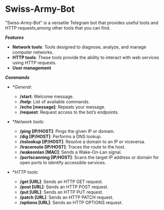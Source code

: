 # Swiss-Army-Bot
"Swiss-Army-Bot" is a versatile Telegram bot that provides useful tools and HTTP requests,among other tools that you can find.

***Features***

- **Network tools**: Tools designed to diagnose, analyze, and manage computer networks.
- **HTTP tools**: These tools provide the ability to interact with web services using HTTP requests.
- **User management** 

***Commands***

   - **General*:
      - **/start**: Welcome message.
      - **/help**: List of available commands.
      - **/echo [message]**: Repeats your message.
      - **/request**: Request access to the bot’s endpoints.
  
   - **Network tools*:

       - **/ping [IP/HOST]**: Pings the given IP or domain.
       - **/dig [IP/HOST]**: Performs a DNS lookup.
       - **/nslookup [IP/HOST]**: Resolve a domain to an IP or viceversa.
       - **/traceroute [IP/HOST]**: Traces the route to the host.
       - **/wakeonlan [MAC]**: Sends a Wake-On-Lan signal.
       - **/portscanning [IP/HOST]**: Scans the target IP address or domain for open ports to identify accessible services.
         
  - **HTTP tools*:
    
       - **/get [URL]**: Sends an HTTP GET request.
       - **/post [URL]**: Sends an HTTP POST request.
       - **/put [URL]**: Sends an HTTP PUT request.
       - **/patch [URL]**: Sends an HTTP PATCH request.
       - **/options [URL]**: Sends an HTTP OPTIONS request.
    

  
